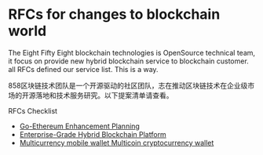 # RFCs for changes to blockchain world

The Eight Fifty Eight blockchain technologies is OpenSource technical team, it
focus on provide new hybrid blockchain service to blockchain customer. all RFCs
defined our service list. This is a way.

858区块链技术团队是一个开源驱动的社区团队，志在推动区块链技术在企业级市场的开源落地和技术服务研究。以下提案清单请查看。

RFCs Checklist

* [Go-Ethereum Enhancement Planning](0001-go-ethereum-enhancement-planning.md)
* [Enterprise-Grade Hybrid Blockchain Platform](0002-enterprise-grade-hybrid-blockchain-platform.md)
* [Multicurrency mobile wallet Multicoin cryptocurrency wallet](0003-multicoin-cryptocurrency-wallet.md)




